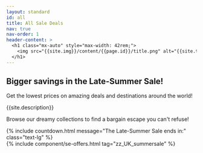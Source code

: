 ```yaml
---
layout: standard
id: all
title: All Sale Deals
nav: true
nav-order: 1
header-content: >
  <h1 class="mx-auto" style="max-width: 42rem;">
    <img src="{{site.img}}/content/{{page.id}}/title.png" alt="{{site.title}}">
  </h1>
---
```


<div class="page-padding text-textBlack content-spacing bg-white">
  <div class="mx-auto max-w-screen-lg py-20 text-center">
    <h2 class="h4">Bigger savings in the Late-Summer Sale!</h2>
    <p class="text-lg">Get the lowest prices on amazing deals and destinations around the world!</p>
    <p class="text-lg">{{site.description}}</p>
    <p class="text-lg">Browse our dreamy collections to find a bargain escape you can't refuse! </p>
    {% include countdown.html message="The Late-Summer Sale ends in:" class="text-lg" %}
  </div>
</div>

<div class="page-padding content-spacing">
  <div class="mx-auto max-w-screen-3xl pb-24">
    {% include component/se-offers.html tag="zz_UK_summersale" %}
  </div>
</div>
